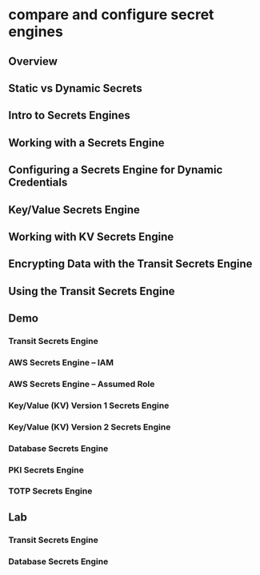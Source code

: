 # compare and configure secret engines

## Overview

## Static vs Dynamic Secrets

## Intro to Secrets Engines

## Working with a Secrets Engine

## Configuring a Secrets Engine for Dynamic Credentials

## Key/Value Secrets Engine

## Working with KV Secrets Engine

## Encrypting Data with the Transit Secrets Engine

## Using the Transit Secrets Engine

## Demo

### Transit Secrets Engine

### AWS Secrets Engine – IAM

### AWS Secrets Engine – Assumed Role

### Key/Value (KV) Version 1 Secrets Engine

### Key/Value (KV) Version 2 Secrets Engine

### Database Secrets Engine

### PKI Secrets Engine

### TOTP Secrets Engine

## Lab

### Transit Secrets Engine

### Database Secrets Engine
